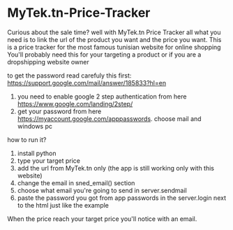 # MyTek.tn-Price-Tracker
Curious about the sale time? well with MyTek.tn Price Tracker all what you need is to link the url of the product you want and the price you want.
This is a price tracker for the most famous tunisian website for online shopping
You'll probably need this for your targeting a product or if you are a dropshipping website owner

to get the password read carefuly this first: https://support.google.com/mail/answer/185833?hl=en

1. you need to enable google 2 step authentication from here https://www.google.com/landing/2step/
2. get your password from here https://myaccount.google.com/apppasswords. choose mail and windows pc


how to run it?
1. install python
2. type your target price
3. add the url from MyTek.tn only (the app is still working only with this website)
4. change the email in sned_email() section
5. choose what email you're going to send in server.sendmail
6. paste the password you got from app passwords in the server.login next to the html just like the example

When the price reach your target price you'll notice with an email.
